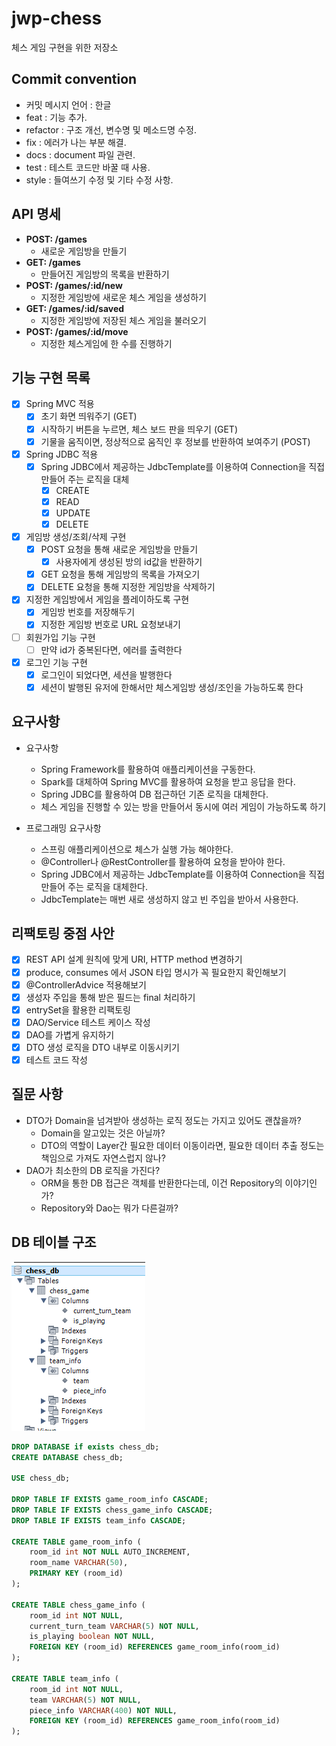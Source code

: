 # jwp-chess
체스 게임 구현을 위한 저장소

## Commit convention
- 커밋 메시지 언어 : 한글
- feat : 기능 추가.
- refactor : 구조 개선, 변수명 및 메소드명 수정.
- fix : 에러가 나는 부분 해결.
- docs : document 파일 관련.
- test : 테스트 코드만 바꿀 때 사용.
- style : 들여쓰기 수정 및 기타 수정 사항.

## API 명세
- __POST: /games__
    - 새로운 게임방을 만들기
- __GET: /games__ 
    - 만들어진 게임방의 목록을 반환하기
- __POST: /games/:id/new__ 
    - 지정한 게임방에 새로운 체스 게임을 생성하기
- __GET: /games/:id/saved__ 
    - 지정한 게임방에 저장된 체스 게임을 불러오기
- __POST: /games/:id/move__
    - 지정한 체스게임에 한 수를 진행하기

## 기능 구현 목록
- [x] Spring MVC 적용
    - [x] 초기 화면 띄워주기 (GET)
    - [x] 시작하기 버튼을 누르면, 체스 보드 판을 띄우기 (GET)
    - [x] 기물을 움직이면, 정상적으로 움직인 후 정보를 반환하여 보여주기 (POST)
- [x] Spring JDBC 적용
    - [x] Spring JDBC에서 제공하는 JdbcTemplate를 이용하여 Connection을 직접 만들어 주는 로직을 대체
        - [x] CREATE
        - [x] READ
        - [x] UPDATE
        - [x] DELETE
- [x] 게임방 생성/조회/삭제 구현
    - [x] POST 요청을 통해 새로운 게임방을 만들기 
        - [x] 사용자에게 생성된 방의 id값을 반환하기
    - [x] GET 요청을 통해 게임방의 목록을 가져오기
    - [X] DELETE 요청을 통해 지정한 게임방을 삭제하기
- [x] 지정한 게임방에서 게임을 플레이하도록 구현
    - [x] 게임방 번호를 저장해두기
    - [x] 지정한 게임방 번호로 URL 요청보내기
- [ ] 회원가입 기능 구현
    - [ ] 만약 id가 중복된다면, 에러를 출력한다
- [x] 로그인 기능 구현
    - [x] 로그인이 되었다면, 세션을 발행한다
    - [x] 세션이 발행된 유저에 한해서만 체스게임방 생성/조인을 가능하도록 한다

## 요구사항
- 요구사항
    - Spring Framework를 활용하여 애플리케이션을 구동한다.
    - Spark를 대체하여 Spring MVC를 활용하여 요청을 받고 응답을 한다.
    - Spring JDBC를 활용하여 DB 접근하던 기존 로직을 대체한다.
    - 체스 게임을 진행할 수 있는 방을 만들어서 동시에 여러 게임이 가능하도록 하기

- 프로그래밍 요구사항
    - 스프링 애플리케이션으로 체스가 실행 가능 해야한다.
    - @Controller나 @RestController를 활용하여 요청을 받아야 한다.
    - Spring JDBC에서 제공하는 JdbcTemplate를 이용하여 Connection을 직접 만들어 주는 로직을 대체한다.
    - JdbcTemplate는 매번 새로 생성하지 않고 빈 주입을 받아서 사용한다.
    
## 리팩토링 중점 사안
- [x] REST API 설계 원칙에 맞게 URI, HTTP method 변경하기
- [x] produce, consumes 에서 JSON 타입 명시가 꼭 필요한지 확인해보기
- [x] @ControllerAdvice 적용해보기
- [x] 생성자 주입을 통해 받은 필드는 final 처리하기
- [x] entrySet을 활용한 리팩토링
- [x] DAO/Service 테스트 케이스 작성
- [x] DAO를 가볍게 유지하기
- [x] DTO 생성 로직을 DTO 내부로 이동시키기
- [x] 테스트 코드 작성

## 질문 사항
- DTO가 Domain을 넘겨받아 생성하는 로직 정도는 가지고 있어도 괜찮을까?
    - Domain을 알고있는 것은 아닐까?
    - DTO의 역할이 Layer간 필요한 데이터 이동이라면, 필요한 데이터 추출 정도는 책임으로 가져도 자연스럽지 않나?
- DAO가 최소한의 DB 로직을 가진다?
    - ORM을 통한 DB 접근은 객체를 반환한다는데, 이건 Repository의 이야기인가?
    - Repository와 Dao는 뭐가 다른걸까?

## DB 테이블 구조
![table_structure](./img/table_structure.png)
```sql
DROP DATABASE if exists chess_db;
CREATE DATABASE chess_db;

USE chess_db;

DROP TABLE IF EXISTS game_room_info CASCADE;
DROP TABLE IF EXISTS chess_game_info CASCADE;
DROP TABLE IF EXISTS team_info CASCADE;

CREATE TABLE game_room_info (
    room_id int NOT NULL AUTO_INCREMENT,
    room_name VARCHAR(50),
    PRIMARY KEY (room_id)
);

CREATE TABLE chess_game_info (
    room_id int NOT NULL,
    current_turn_team VARCHAR(5) NOT NULL,
    is_playing boolean NOT NULL,
    FOREIGN KEY (room_id) REFERENCES game_room_info(room_id)
);

CREATE TABLE team_info (
    room_id int NOT NULL,
    team VARCHAR(5) NOT NULL,
    piece_info VARCHAR(400) NOT NULL,
    FOREIGN KEY (room_id) REFERENCES game_room_info(room_id)
);
```       
